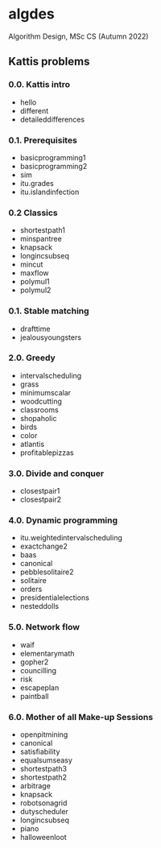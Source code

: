 # algdes
Algorithm Design, MSc CS (Autumn 2022)

## Kattis problems
### 0.0. Kattis intro
- hello
- different
- detaileddifferences
### 0.1. Prerequisites
- basicprogramming1
- basicprogramming2
- sim
- itu.grades
- itu.islandinfection
### 0.2 Classics
- shortestpath1
- minspantree
- knapsack
- longincsubseq
- mincut
- maxflow
- polymul1
- polymul2
### 0.1. Stable matching
- drafttime
- jealousyoungsters
### 2.0. Greedy
- intervalscheduling
- grass
- minimumscalar
- woodcutting
- classrooms
- shopaholic
- birds
- color
- atlantis
- profitablepizzas
### 3.0. Divide and conquer
- closestpair1
- closestpair2
### 4.0. Dynamic programming
- itu.weightedintervalscheduling
- exactchange2
- baas
- canonical
- pebblesolitaire2
- solitaire
- orders
- presidentialelections
- nesteddolls
### 5.0. Network flow
- waif
- elementarymath
- gopher2
- councilling
- risk
- escapeplan
- paintball
### 6.0. Mother of all Make-up Sessions
- openpitmining
- canonical
- satisfiability
- equalsumseasy
- shortestpath3
- shortestpath2
- arbitrage
- knapsack
- robotsonagrid
- dutyscheduler
- longincsubseq
- piano
- halloweenloot